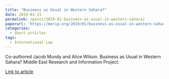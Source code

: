 ```yaml
---
title: "Business as Usual in Western Sahara?"
date: 2019-01-21
permalink: /posts/2019-01-business-as-usual-in-western-sahara/
paperurl: 'https://merip.org/2019/01/business-as-usual-in-western-sahara/'
categories:
  - Short articles
tags:
  - International Law
---
```


Co-authored Jacob Mundy and Alice Wilson. Business as Usual in Western Sahara? Middle East Research and Information Project. 

[Link to article](https://merip.org/2019/01/business-as-usual-in-western-sahara/)
